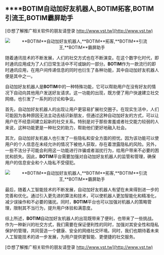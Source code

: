 ## ****BOTIM**自动加好友机器人,**BOTIM**拓客,**BOTIM**引流王,**BOTIM**霸屏助手**

[😍想了解推广相关软件的朋友请登录 http://www.vst.tw](http://www.vst.tw)

 <center><img src="https://vst.tw/MP4/tuiguang/png/6.png" alt="**BOTIM**自动加好友机器人,**BOTIM**拓客,**BOTIM**引流王,**BOTIM**霸屏助手"></center>

随着通讯技术的不断发展，人们的社交方式也在不断演变。在这个数字化时代，即时通讯应用成为了人们日常生活中不可或缺的一部分。**BOTIM**作为一款流行的即时通讯应用，在用户间传递信息的同时也衍生了各种功能，其中自动加好友机器人便是其中之一。

自动加好友机器人是**BOTIM**中的一种特殊功能，它可以帮助用户在没有好友的情况下自动向其他用户发送好友请求。这一功能的出现，既方便了用户快速建立社交网络，也引发了一系列的讨论和争议。

首先，自动加好友机器人的出现让用户更容易扩展社交圈子。在现实生活中，人们可能因为各种原因无法主动去结识新朋友，但通过这种自动加好友的方式，可以让用户在不经意间建立起新的社交关系。特别是对于那些害羞或者社交能力较弱的人来说，这种功能更是一种社交的助力，帮助他们更好地融入社会。

其次，自动加好友机器人也引发了一些隐私和安全方面的担忧。因为该功能可以使用户的个人信息在未经允许的情况下被他人获取，存在着泄露隐私的风险。另外，一些不法分子可能会利用这一功能进行诈骗或者滋扰行为，给用户带来不必要的困扰和损失。因此，**BOTIM**平台需要加强对自动加好友机器人的监管和管理，确保用户的信息安全和个人隐私不受侵犯。

 <center><img src="https://vst.tw/MP4/tuiguang/png/8.png" alt="**BOTIM**自动加好友机器人,**BOTIM**拓客,**BOTIM**引流王,**BOTIM**霸屏助手"></center>

最后，随着人工智能技术的不断发展，自动加好友机器人有望在未来得到进一步的完善和优化。通过引入更先进的算法和技术，可以使机器人更加智能化和精准化，减少误操作和不必要的骚扰。同时，**BOTIM**平台也可以加强对机器人的策略管理，限制其不当行为，提升用户体验和满意度。

综上所述，**BOTIM**自动加好友机器人的出现既带来了便利，也带来了一些挑战。作为一种新兴的社交方式，我们需要在保证便利性的同时，加强对其安全性和隐私保护的管理，共同营造一个健康、安全的网络社交环境。同时，我们也期待着未来人工智能技术的进一步发展，为用户提供更智能、更便捷的社交服务。

[😍想了解推广相关软件的朋友请登录 http://www.vst.tw](http://www.vst.tw)




